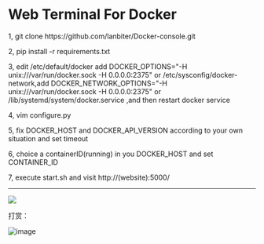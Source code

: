 <h1>Web Terminal For Docker</h1>


<p>1, git clone https://github.com/lanbiter/Docker-console.git</p>
<p>2, pip install -r requirements.txt</p>
<p>3, edit /etc/default/docker add DOCKER_OPTIONS="-H unix:///var/run/docker.sock -H 0.0.0.0:2375" or /etc/sysconfig/docker-network,add  DOCKER_NETWORK_OPTIONS="-H unix:///var/run/docker.sock -H 0.0.0.0:2375" or /lib/systemd/system/docker.service ,and then restart docker service</p>
<p>4, vim configure.py</p>
<p>5, fix DOCKER_HOST and DOCKER_API_VERSION according to your own situation and set timeout</p>
<p>6, choice a containerID(running) in you DOCKER_HOST and set CONTAINER_ID</p>
<p>7, execute start.sh and visit http://(website):5000/</p>
<hr>
<img src='static/show.png'>


打赏：

![image](https://user-images.githubusercontent.com/10483310/159259014-d40b6c15-6ddc-4382-baa7-92cb4703218b.png)
